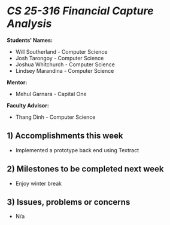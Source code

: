 # *CS 25-316 Financial Capture Analysis*

**Students' Names:**
* Will Southerland - Computer Science 
* Josh Tarongoy - Computer Science 
* Joshua Whitchurch - Computer Science 
* Lindsey Marandina - Computer Science 

**Mentor:**
* Mehul Garnara - Capital One

**Faculty Advisor:**
* Thang Dinh - Computer Science

## 1) Accomplishments this week ##
   - Implemented a prototype back end using Textract
     
## 2) Milestones to be completed next week ##
   - Enjoy winter break

## 3) Issues, problems or concerns ##
   - N/a
   
